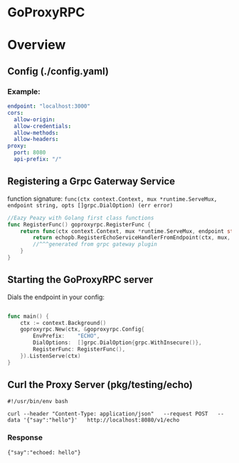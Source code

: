 # GoProxyRPC

# Overview

## Config (./config.yaml)

### Example:
```yaml
endpoint: "localhost:3000"
cors:
  allow-origin:
  allow-credentials:
  allow-methods:
  allow-headers:
proxy:
  port: 8080
  api-prefix: "/"
```

## Registering a Grpc Gaterway Service

function signature: `func(ctx context.Context, mux *runtime.ServeMux, endpoint string, opts []grpc.DialOption) (err error)`

```go
//Eazy Peazy with Golang first class functions
func RegisterFunc() goproxyrpc.RegisterFunc {
	return func(ctx context.Context, mux *runtime.ServeMux, endpoint string, opts []grpc.DialOption) (err error) {
		return echopb.RegisterEchoServiceHandlerFromEndpoint(ctx, mux, endpoint, opts)
		//^^^generated from grpc gateway plugin	
    }
}
```


## Starting the GoProxyRPC server
Dials the endpoint in your config:

```go

func main() {
	ctx := context.Background()
	goproxyrpc.New(ctx, &goproxyrpc.Config{
		EnvPrefix:    "ECHO",
		DialOptions:  []grpc.DialOption{grpc.WithInsecure()},
		RegisterFunc: RegisterFunc(),
	}).ListenServe(ctx)
}

```

## Curl the Proxy Server (pkg/testing/echo)

```text
#!/usr/bin/env bash

curl --header "Content-Type: application/json"   --request POST   --data '{"say":"hello"}'   http://localhost:8080/v1/echo
```
### Response

`{"say":"echoed: hello"}`
